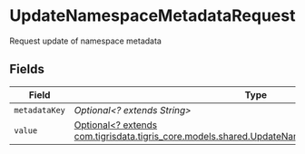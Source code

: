 # UpdateNamespaceMetadataRequest

Request update of namespace metadata


## Fields

| Field                                                                                                                                                          | Type                                                                                                                                                           | Required                                                                                                                                                       | Description                                                                                                                                                    |
| -------------------------------------------------------------------------------------------------------------------------------------------------------------- | -------------------------------------------------------------------------------------------------------------------------------------------------------------- | -------------------------------------------------------------------------------------------------------------------------------------------------------------- | -------------------------------------------------------------------------------------------------------------------------------------------------------------- |
| `metadataKey`                                                                                                                                                  | *Optional<? extends String>*                                                                                                                                   | :heavy_minus_sign:                                                                                                                                             | N/A                                                                                                                                                            |
| `value`                                                                                                                                                        | [Optional<? extends com.tigrisdata.tigris_core.models.shared.UpdateNamespaceMetadataRequestValue>](../../models/shared/UpdateNamespaceMetadataRequestValue.md) | :heavy_minus_sign:                                                                                                                                             | N/A                                                                                                                                                            |